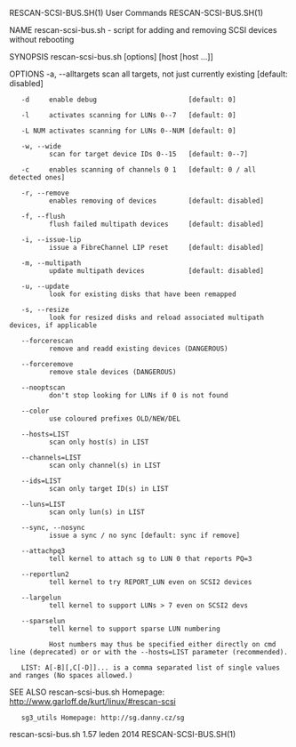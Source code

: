 RESCAN-SCSI-BUS.SH(1)                                                                           User Commands                                                                           RESCAN-SCSI-BUS.SH(1)



NAME
       rescan-scsi-bus.sh - script for adding and removing SCSI devices without rebooting

SYNOPSIS
       rescan-scsi-bus.sh [options] [host [host ...]]

OPTIONS
       -a, --alltargets
              scan all targets, not just currently existing [default: disabled]

       -d     enable debug                       [default: 0]

       -l     activates scanning for LUNs 0--7   [default: 0]

       -L NUM activates scanning for LUNs 0--NUM [default: 0]

       -w, --wide
              scan for target device IDs 0--15   [default: 0--7]

       -c     enables scanning of channels 0 1   [default: 0 / all detected ones]

       -r, --remove
              enables removing of devices        [default: disabled]

       -f, --flush
              flush failed multipath devices     [default: disabled]

       -i, --issue-lip
              issue a FibreChannel LIP reset     [default: disabled]

       -m, --multipath
              update multipath devices           [default: disabled]

       -u, --update
              look for existing disks that have been remapped

       -s, --resize
              look for resized disks and reload associated multipath devices, if applicable

       --forcerescan
              remove and readd existing devices (DANGEROUS)

       --forceremove
              remove stale devices (DANGEROUS)

       --nooptscan
              don't stop looking for LUNs if 0 is not found

       --color
              use coloured prefixes OLD/NEW/DEL

       --hosts=LIST
              scan only host(s) in LIST

       --channels=LIST
              scan only channel(s) in LIST

       --ids=LIST
              scan only target ID(s) in LIST

       --luns=LIST
              scan only lun(s) in LIST

       --sync, --nosync
              issue a sync / no sync [default: sync if remove]

       --attachpq3
              tell kernel to attach sg to LUN 0 that reports PQ=3

       --reportlun2
              tell kernel to try REPORT_LUN even on SCSI2 devices

       --largelun
              tell kernel to support LUNs > 7 even on SCSI2 devs

       --sparselun
              tell kernel to support sparse LUN numbering

              Host numbers may thus be specified either directly on cmd line (deprecated) or or with the --hosts=LIST parameter (recommended).

       LIST: A[-B][,C[-D]]... is a comma separated list of single values and ranges (No spaces allowed.)

SEE ALSO
       rescan-scsi-bus.sh Homepage: http://www.garloff.de/kurt/linux/#rescan-scsi

       sg3_utils Homepage: http://sg.danny.cz/sg



rescan-scsi-bus.sh 1.57                                                                           leden 2014                                                                            RESCAN-SCSI-BUS.SH(1)
